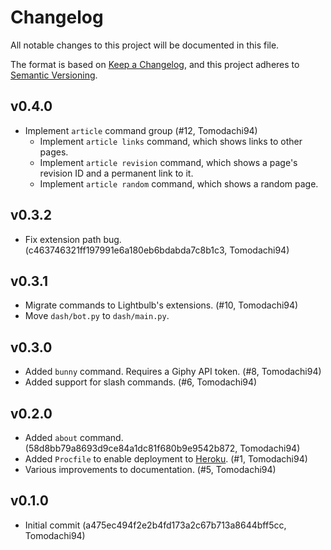 # Changelog

All notable changes to this project will be documented in this file.

The format is based on [Keep a Changelog](https://keepachangelog.com/en/1.0.0/),
and this project adheres to [Semantic Versioning](https://semver.org/spec/v2.0.0.html).

## v0.4.0

- Implement `article` command group (#12, Tomodachi94)
    - Implement `article links` command, which shows links to other pages.
    - Implement `article revision` command, which shows a page's revision ID and a permanent link to it.
	- Implement `article random` command, which shows a random page.

## v0.3.2
- Fix extension path bug. (c463746321ff197991e6a180eb6bdabda7c8b1c3, Tomodachi94)

## v0.3.1

- Migrate commands to Lightbulb's extensions. (#10, Tomodachi94)
- Move `dash/bot.py` to `dash/main.py`.


## v0.3.0

- Added `bunny` command. Requires a Giphy API token. (#8, Tomodachi94)
- Added support for slash commands. (#6, Tomodachi94)

## v0.2.0

- Added `about` command. (58d8bb79a8693d9ce84a1dc81f680b9e9542b872, Tomodachi94)
- Added `Procfile` to enable deployment to [Heroku](https://heroku.com). (#1, Tomodachi94)
- Various improvements to documentation. (#5, Tomodachi94)

## v0.1.0
- Initial commit (a475ec494f2e2b4fd173a2c67b713a8644bff5cc, Tomodachi94)
